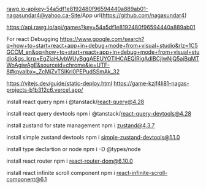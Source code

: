 rawg.io-apikey-54a5df1e8192480f96594440a889ab01-nagasundar4@yahoo.ca-Site/App url(https://github.com/nagasundar4)

https://api.rawg.io/api/games?key=54a5df1e8192480f96594440a889ab01

For react Debugging https://www.google.com/search?q=how+to+start+react+app+in+debug+mode+from+visual+studio&rlz=1C5GCCM_en&oq=how+to+start+react+app+in+debug+mode+from+visual+studio&gs_lcrp=EgZjaHJvbWUyBggAEEUYOTIHCAEQIRigAdIBCjIwNjQ5ajBqMTWoAgiwAgE&sourceid=chrome&ie=UTF-8#kpvalbx=_ZcMjZvTSIKrl0PEPudSSmAk_32

https://vitejs.dev/guide/static-deploy.html
https://game-kzjf4li81-nagas-projects-b1b312c6.vercel.app/

install react query
npm i @tanstack/react-query@4.28

install react query devtools
npm i @tanstack/react-query-devtools@4.28

install zustand for state management
npm i zustand@4.3.7

install simple zustand devtools
npm i simple-zustand-devtools@1.1.0

install type declartion or node
npm i -D @types/node

install react router
npm i react-router-dom@6.10.0

install react infinite scroll component
npm i react-infinite-scroll-component@6.1
